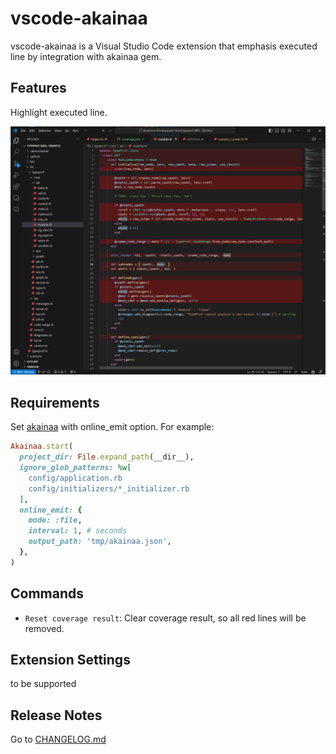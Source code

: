 # vscode-akainaa

vscode-akainaa is a Visual Studio Code extension that emphasis executed line by integration with akainaa gem.

## Features

Highlight executed line.

![feature](./images/window.png)

## Requirements

Set [akainaa](https://github.com/riseshia/akainaa) with online_emit option. For example:

```ruby
Akainaa.start(
  project_dir: File.expand_path(__dir__),
  ignore_glob_patterns: %w[
    config/application.rb
    config/initializers/*_initializer.rb
  ],
  online_emit: {
    mode: :file,
    interval: 1, # seconds
    output_path: 'tmp/akainaa.json',
  },
)
```

## Commands

- `Reset coverage result`: Clear coverage result, so all red lines will be removed.

## Extension Settings

to be supported

## Release Notes

Go to [CHANGELOG.md](./CHANGELOG.md)
